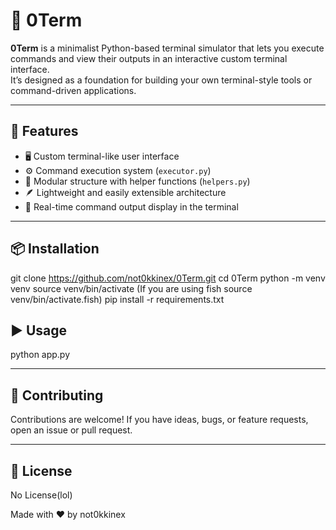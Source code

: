 # 🧠 0Term

**0Term** is a minimalist Python-based terminal simulator that lets you execute commands and view their outputs in an interactive custom terminal interface.  
It’s designed as a foundation for building your own terminal-style tools or command-driven applications.

---

## 🚀 Features

- 🖥️ Custom terminal-like user interface  
- ⚙️ Command execution system (`executor.py`)  
- 🧩 Modular structure with helper functions (`helpers.py`)  
- 🪶 Lightweight and easily extensible architecture  
- 💬 Real-time command output display in the terminal

---

## 📦 Installation


git clone https://github.com/not0kkinex/0Term.git
cd 0Term
python -m venv venv
source venv/bin/activate (If you are using fish  source venv/bin/activate.fish)
pip install -r requirements.txt


## ▶️ Usage
python app.py

---


## 🧩 Contributing
Contributions are welcome!
If you have ideas, bugs, or feature requests, open an issue or pull request.

---

## 📄 License
No License(lol)

Made with ❤️ by not0kkinex
